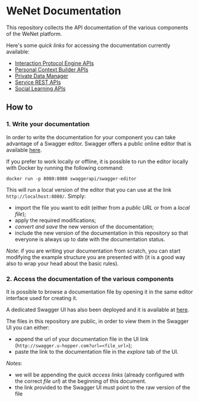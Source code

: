 # WeNet Documentation

This repository collects the API documentation of the various components of the WeNet platform.

Here's some _quick links_ for accessing the documentation currently available:

* [Interaction Protocol Engine APIs](https://bitbucket.org/wenet/wenet-components-documentation/raw/f856bb044ba902c2842322f76db392950cdf05b1/sources/wenet-interaction_protocol_engine-api.json)
* [Personal Context Builder APIs](https://bitbucket.org/wenet/wenet-components-documentation/raw/f856bb044ba902c2842322f76db392950cdf05b1/sources/wenet-personal_context_builder.json)
* [Private Data Manager](https://bitbucket.org/wenet/wenet-components-documentation/raw/f856bb044ba902c2842322f76db392950cdf05b1/sources/wenet-private_data_manager-api.json)
* [Service REST APIs](http://swagger.u-hopper.com/?url=https://bitbucket.org/wenet/wenet-components-documentation/raw/fde155f2ea62c483a579d78823bbd6584564877b/sources/wenet-service-api.json)
* [Social Learning APIs](https://bitbucket.org/wenet/wenet-components-documentation/raw/f856bb044ba902c2842322f76db392950cdf05b1/sources/wenet-social-learning-dummy-api.json)


## How to

### 1. Write your documentation

In order to write the documentation for your component you can take advantage of a Swagger editor.
Swagger offers a public online editor that is available [here](https://editor.swagger.io/).

If you prefer to work locally or offline, it is possible to run the editor locally with Docker by running the following command:

```
docker run -p 8080:8080 swaggerapi/swagger-editor
```

This will run a local version of the editor that you can use at the link `http://localhost:8080/`.
Simply:

* import the file you want to edit (either from a _public URL_ or from a _local file_);
* apply the required modifications;
* _convert and save_ the new version of the documentation;
* include the new version of the documentation in this repository so that everyone is always up to date with the documentation status.

*Note*: if you are writing your documentation from scratch, you can start modifying the example structure you are presented with (it is a good way also to wrap your head about the basic rules).

### 2. Access the documentation of the various components

It is possible to browse a documentation file by opening it in the same editor interface used for creating it.

A dedicated Swagger UI has also been deployed and it is available at [here](http://swagger.u-hopper.com/).

The files in this repository are public, in order to view them in the Swagger UI you can either:

* append the url of your documentation file in the UI link (`http://swagger.u-hopper.com?url=<file_url>`);
* paste the link to the documentation file in the _explore_ tab of the UI.

*Notes*:

* we will be appending the _quick access links_ (already configured with the correct _file url_) at the beginning of this document.
* the link provided to the Swagger UI must point to the raw version of the file

